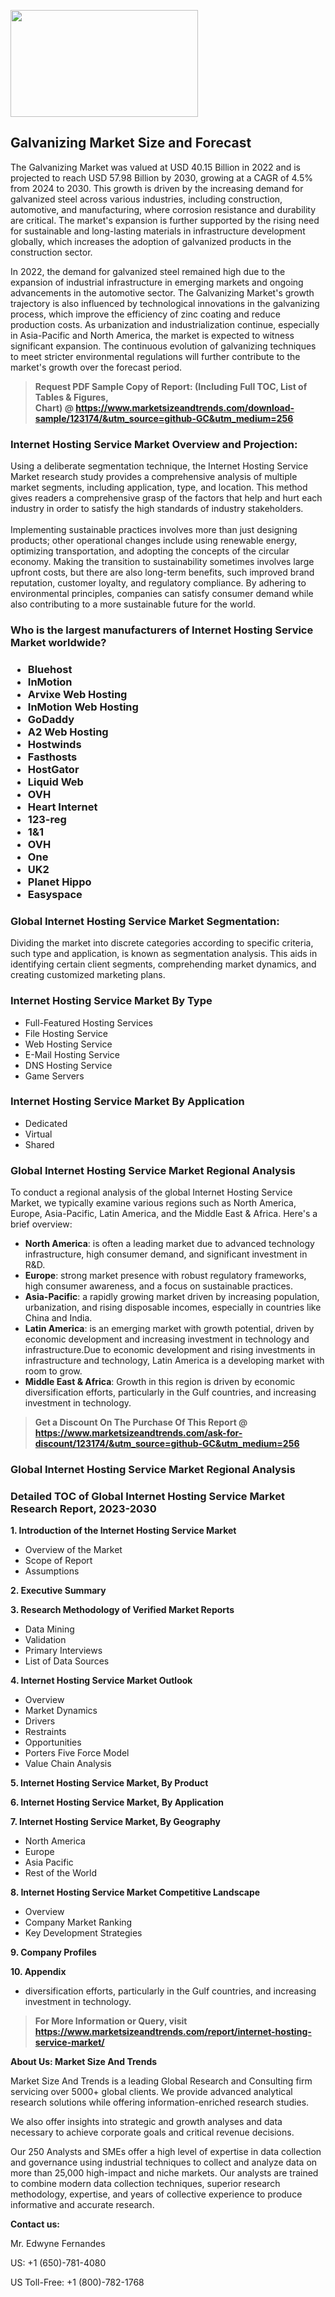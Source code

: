 <p><img class="alignnone size-medium wp-image-20088" src="https://ffe5etoiles.com/wp-content/uploads/2024/12/MST1-300x171.png" alt="" width="300" height="171" /></p><h2>Galvanizing Market Size and Forecast</h2><p>The Galvanizing Market was valued at USD 40.15 Billion in 2022 and is projected to reach USD 57.98 Billion by 2030, growing at a CAGR of 4.5% from 2024 to 2030. This growth is driven by the increasing demand for galvanized steel across various industries, including construction, automotive, and manufacturing, where corrosion resistance and durability are critical. The market's expansion is further supported by the rising need for sustainable and long-lasting materials in infrastructure development globally, which increases the adoption of galvanized products in the construction sector.</p><p>In 2022, the demand for galvanized steel remained high due to the expansion of industrial infrastructure in emerging markets and ongoing advancements in the automotive sector. The Galvanizing Market's growth trajectory is also influenced by technological innovations in the galvanizing process, which improve the efficiency of zinc coating and reduce production costs. As urbanization and industrialization continue, especially in Asia-Pacific and North America, the market is expected to witness significant expansion. The continuous evolution of galvanizing techniques to meet stricter environmental regulations will further contribute to the market's growth over the forecast period.</p></p><blockquote id="" class=""><strong>Request PDF Sample Copy of Report: (Including Full TOC, List of Tables &amp; Figures, Chart)&nbsp;@&nbsp;<strong><a href="https://www.marketsizeandtrends.com/download-sample/123174/&utm_source=github-GC&utm_medium=256" target="_blank">https://www.marketsizeandtrends.com/download-sample/123174/&utm_source=github-GC&utm_medium=256</a></strong></strong></blockquote><h3 id="" class="">Internet Hosting Service Market&nbsp;Overview and Projection:</h3><p id="" class="">Using a deliberate segmentation technique, the Internet Hosting Service Market research study provides a comprehensive analysis of multiple market segments, including application, type, and location. This method gives readers a comprehensive grasp of the factors that help and hurt each industry in order to satisfy the high standards of industry stakeholders. <br /> <br />Implementing sustainable practices involves more than just designing products; other operational changes include using renewable energy, optimizing transportation, and adopting the concepts of the circular economy. Making the transition to sustainability sometimes involves large upfront costs, but there are also long-term benefits, such improved brand reputation, customer loyalty, and regulatory compliance. By adhering to environmental principles, companies can satisfy consumer demand while also contributing to a more sustainable future for the world.</p><h3 id="" class="">Who is the largest manufacturers of&nbsp;Internet Hosting Service Market worldwide?</h3><h3 class=""><p><ul><li>Bluehost </li><li> InMotion </li><li> Arvixe Web Hosting </li><li> InMotion Web Hosting </li><li> GoDaddy </li><li> A2 Web Hosting </li><li> Hostwinds </li><li> Fasthosts </li><li> HostGator </li><li> Liquid Web </li><li> OVH </li><li> Heart Internet </li><li> 123-reg </li><li> 1&1 </li><li> OVH </li><li> One </li><li> UK2 </li><li> Planet Hippo </li><li> Easyspace</li></ul></p></h3><h3 id="" class="">Global&nbsp;Internet Hosting Service Market Segmentation:</h3><p id="" class="">Dividing the market into discrete categories according to specific criteria, such type and application, is known as segmentation analysis. This aids in identifying certain client segments, comprehending market dynamics, and creating customized marketing plans.</p><h3 id="" class="">Internet Hosting Service Market&nbsp;By Type</h3><p><p><ul><li>Full-Featured Hosting Services </li><li> File Hosting Service </li><li> Web Hosting Service </li><li> E-Mail Hosting Service </li><li> DNS Hosting Service </li><li> Game Servers</p></li></ul></p></p><h3 id="" class="">Internet Hosting Service Market&nbsp;By Application</h3><p class=""><p><ul><li>Dedicated </li><li> Virtual </li><li> Shared</li></ul></p></p><h3 id="" class="">Global Internet Hosting Service Market Regional Analysis</h3><p id="" class="">To conduct a regional analysis of the global Internet Hosting Service Market, we typically examine various regions such as North America, Europe, Asia-Pacific, Latin America, and the Middle East &amp; Africa. Here's a brief overview:</p><ul><li><strong>North America</strong>: is often a leading market due to advanced technology infrastructure, high consumer demand, and significant investment in R&amp;D.</li><li><strong>Europe</strong>: strong market presence with robust regulatory frameworks, high consumer awareness, and a focus on sustainable practices.</li><li><strong>Asia-Pacific</strong>: a rapidly growing market driven by increasing population, urbanization, and rising disposable incomes, especially in countries like China and India.</li><li><strong>Latin America</strong>: is an emerging market with growth potential, driven by economic development and increasing investment in technology and infrastructure.Due to economic development and rising investments in infrastructure and technology, Latin America is a developing market with room to grow.</li><li><strong>Middle East &amp; Africa</strong>: Growth in this region is driven by economic diversification efforts, particularly in the Gulf countries, and increasing investment in technology.</li></ul><blockquote id="" class=""><strong>Get a Discount On The Purchase Of This Report @ <strong><a href="https://www.marketsizeandtrends.com/ask-for-discount/123174/&utm_source=github-GC&utm_medium=256" target="_blank">https://www.marketsizeandtrends.com/ask-for-discount/123174/&utm_source=github-GC&utm_medium=256</a></strong></strong></blockquote><h3 id="" class="">Global Internet Hosting Service Market Regional Analysis</h3><h3 id="" class="">Detailed TOC of Global Internet Hosting Service Market Research Report, 2023-2030</h3><p id="" class=""><strong>1. Introduction of the Internet Hosting Service Market</strong></p><ul><li>Overview of the Market</li><li>Scope of Report</li><li>Assumptions</li></ul><p id="" class=""><strong>2. Executive Summary</strong></p><p id="" class=""><strong>3. Research Methodology of Verified Market Reports</strong></p><ul><li>Data Mining</li><li>Validation</li><li>Primary Interviews</li><li>List of Data Sources</li></ul><p id="" class=""><strong>4. Internet Hosting Service Market Outlook</strong></p><ul><li>Overview</li><li>Market Dynamics</li><li>Drivers</li><li>Restraints</li><li>Opportunities</li><li>Porters Five Force Model</li><li>Value Chain Analysis</li></ul><p id="" class=""><strong>5. Internet Hosting Service Market, By Product</strong></p><p id="" class=""><strong>6. Internet Hosting Service Market, By Application</strong></p><p id="" class=""><strong>7. Internet Hosting Service Market, By Geography</strong></p><ul><li>North America</li><li>Europe</li><li>Asia Pacific</li><li>Rest of the World</li></ul><p id="" class=""><strong>8. Internet Hosting Service Market Competitive Landscape</strong></p><ul><li>Overview</li><li>Company Market Ranking</li><li>Key Development Strategies</li></ul><p id="" class=""><strong>9. Company Profiles</strong></p><p id="" class=""><strong>10. Appendix</strong></p><ul><li>diversification efforts, particularly in the Gulf countries, and increasing investment in technology.</li></ul><blockquote id="" class=""><strong>For More Information or Query, visit <strong><strong><a href="https://www.marketsizeandtrends.com/report/internet-hosting-service-market/" target="_blank">https://www.marketsizeandtrends.com/report/internet-hosting-service-market/</a></strong></strong></strong></blockquote><p id="" class=""><strong>About Us: Market Size And Trends</strong></p><p id="" class="">Market Size And Trends is a leading Global Research and Consulting firm servicing over 5000+ global clients. We provide advanced analytical research solutions while offering information-enriched research studies.</p><p id="" class="">We also offer insights into strategic and growth analyses and data necessary to achieve corporate goals and critical revenue decisions.</p><p id="" class="">Our 250 Analysts and SMEs offer a high level of expertise in data collection and governance using industrial techniques to collect and analyze data on more than 25,000 high-impact and niche markets. Our analysts are trained to combine modern data collection techniques, superior research methodology, expertise, and years of collective experience to produce informative and accurate research.</p><p id="" class=""><strong>Contact us:</strong></p><p id="" class="">Mr. Edwyne Fernandes</p><p id="" class="">US: +1 (650)-781-4080</p><p id="" class="">US Toll-Free: +1 (800)-782-1768</p>

